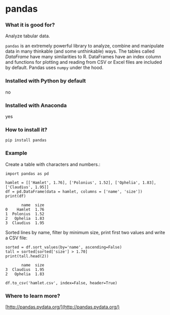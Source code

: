 
# pandas

### What it is good for?

Analyze tabular data.

`pandas` is an extremely powerful library to analyze, combine and manipulate data in many thinkable (and some unthinkable) ways. The tables called *DataFrame* have many similarities to R. DataFrames have an index column and functions for plotting and reading from CSV or Excel files are included by default. Pandas uses `numpy` under the hood.

### Installed with Python by default

no

### Installed with Anaconda

yes

### How to install it?

    pip install pandas

### Example

Create a table with characters and numbers.:

    import pandas as pd

    hamlet = [['Hamlet', 1.76], ['Polonius', 1.52], ['Ophelia', 1.83], ['Claudius', 1.95]]
    df = pd.DataFrame(data = hamlet, columns = ['name', 'size'])
    print(df)

           name  size
    0    Hamlet  1.76
    1  Polonius  1.52
    2   Ophelia  1.83
    3  Claudius  1.95

Sorted lines by name, filter by minimum size, print first two values and write  a CSV file:

    sorted = df.sort_values(by='name', ascending=False)
    tall = sorted[sorted['size'] > 1.70]
    print(tall.head(2))

           name  size
    3  Claudius  1.95
    2   Ophelia  1.83
    
    df.to_csv('hamlet.csv', index=False, header=True)

### Where to learn more?

[http://pandas.pydata.org/](http://pandas.pydata.org/)
